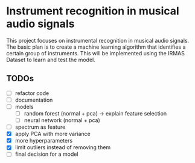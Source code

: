 # Instrument recognition in musical audio signals

This project focuses on instrumental recognition in musical audio signals. The basic plan is to create a machine learning algorithm that identifies a certain group of instruments. 
This will be implemented using the IRMAS Dataset to learn and test the model.

## TODOs

- [ ] refactor code
- [ ] documentation
- [ ] models
  - [ ] random forest (normal + pca) -> explain feature selection
  - [ ] neural network (normal + pca)
- [ ] spectrum as feature
- [x] apply PCA with more variance
- [x] more hyperparameters
- [x] limit outliers instead of removing them
- [ ] final decision for a model